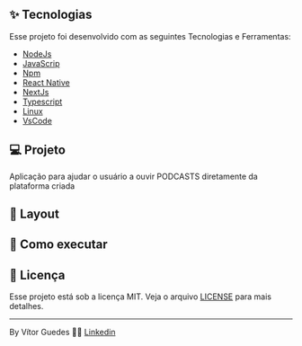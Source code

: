 <!-- <h1 align="center">
  <img alt="Plant Manager" title="Plant Manager" src=".github/logo.png" />
</h1>

<p align="center">
  <img alt="License" src="https://img.shields.io/static/v1?label=license&message=MIT&color=32B768&labelColor=000000">

 <img src="https://img.shields.io/static/v1?label=NLW&message=05&color=32B768&labelColor=000000" alt="NLW 05" />
</p>

<br>

<p align="center">
  <img alt="Plant Manager" src=".github/plantmanager.png" width="100%">
</p> -->

## ✨ Tecnologias

Esse projeto foi desenvolvido com as seguintes Tecnologias e Ferramentas:

- [NodeJs](https://nodejs.org/en/)
- [JavaScrip](https://developer.mozilla.org/pt-BR/docs/Web/JavaScript)
- [Npm](https://www.npmjs.com/)
- [React Native](https://reactnative.dev/)
- [NextJs](https://nextjs.org/)
- [Typescript](https://www.typescriptlang.org/)
- [Linux](https://www.linux.org/)
- [VsCode](https://code.visualstudio.com/)

<!-- - [Expo](https://expo.io/) -->

## 💻 Projeto

Aplicação para ajudar o usuário a ouvir PODCASTS diretamente da plataforma criada

## 🔖 Layout

<!-- Você pode visualizar o layout do projeto através [desse link](https://www.figma.com/file/IhQRtrOZdu3TrvkPYREzOy/PlantManager/duplicate). É necessário ter conta no [Figma](http://figma.com/) para acessá-lo. -->

## 🚀 Como executar

<!-- - Clone o repositório
- Instale as dependências com `yarn`
- Inicie seu app com `expo start`
- Inicie a fake api com `json-server ./src/services server.json --host 192.168.1.4 --port 3333 --delay 700`. Substitua o host pelo seu endereço IP local. Faça o mesmo no arquivo API dentro de services. -->

## 📄 Licença

Esse projeto está sob a licença MIT. Veja o arquivo [LICENSE](LICENSE.md) para mais detalhes.

---

By Vítor Guedes 👋🏻 [Linkedin](https://www.linkedin.com/in/vitor-guedes/)

